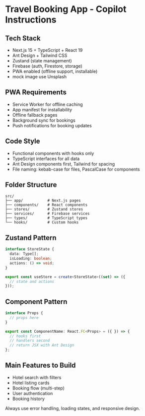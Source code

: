 # Travel Booking App - Copilot Instructions

## Tech Stack
- Next.js 15 + TypeScript + React 19
- Ant Design + Tailwind CSS
- Zustand (state management)
- Firebase (auth, Firestore, storage)
- PWA enabled (offline support, installable)
- mock image use Unsplash

## PWA Requirements
- Service Worker for offline caching
- App manifest for installability
- Offline fallback pages
- Background sync for bookings
- Push notifications for booking updates

## Code Style
- Functional components with hooks only
- TypeScript interfaces for all data
- Ant Design components first, Tailwind for spacing
- File naming: kebab-case for files, PascalCase for components

## Folder Structure
```
src/
├── app/           # Next.js pages
├── components/    # React components
├── stores/        # Zustand stores  
├── services/      # Firebase services
├── types/         # TypeScript types
└── hooks/         # Custom hooks
```
## Zustand Pattern
```typescript
interface StoreState {
  data: Type[];
  isLoading: boolean;
  actions: () => void;
}

export const useStore = create<StoreState>((set) => ({
  // state and actions
}));
```

## Component Pattern
```typescript
interface Props {
  // props here
}

export const ComponentName: React.FC<Props> = ({ }) => {
  // hooks first
  // handlers second  
  // return JSX with Ant Design
};
```

## Main Features to Build
- Hotel search with filters
- Hotel listing cards
- Booking flow (multi-step)
- User authentication
- Booking history

Always use error handling, loading states, and responsive design.